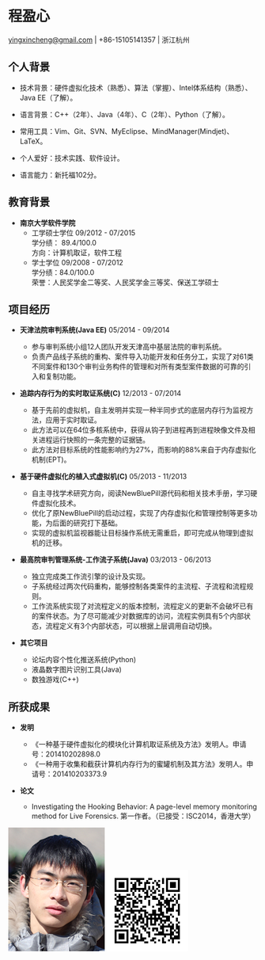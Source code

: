 程盈心 
======
<yingxincheng@gmail.com>  |  +86-15105141357  |  浙江杭州

个人背景
--------

- 技术背景：硬件虚拟化技术（熟悉）、算法（掌握）、Intel体系结构（熟悉）、Java EE（了解）。

- 语言背景：C++（2年）、Java（4年）、C（2年）、Python（了解）。

- 常用工具：Vim、Git、SVN、MyEclipse、MindManager(Mindjet)、LaTeX。

- 个人爱好：技术实践、软件设计。

- 语言能力：新托福102分。

教育背景
--------

- **南京大学软件学院**
	* 工学硕士学位	<time>09/2012 - 07/2015</time>  
		学分绩： 89.4/100.0  
		方向：计算机取证，软件工程
	* 学士学位	<time>09/2008 - 07/2012</time>  
		学分绩：84.0/100.0  
		荣誉：人民奖学金二等奖、人民奖学金三等奖、保送工学硕士

项目经历
--------

- **天津法院审判系统(Java EE)**	<time>05/2014 - 09/2014</time> 
	* 参与审判系统小组12人团队开发天津高中基层法院的审判系统。
	* 负责产品线子系统的重构、案件导入功能开发和任务分工，实现了对61类不同案件和130个审判业务构件的管理和对所有类型案件数据的可靠的引入和复制功能。

- **追踪内存行为的实时取证系统(C)**	<time>12/2013 - 07/2014</time>  
	* 基于先前的虚拟机，自主发明并实现一种半同步式的底层内存行为监视方法，应用于实时取证。
	* 此方法可以在64位多核系统中，获得从钩子到进程再到进程映像文件及相关进程运行快照的一条完整的证据链。
	* 此方法对目标系统的性能影响约为27%，而影响的88%来自于内存虚拟化机制(EPT)。

- **基于硬件虚拟化的植入式虚拟机(C)**	<time>05/2013 - 11/2013</time>  
	* 自主寻找学术研究方向，阅读NewBluePill源代码和相关技术手册，学习硬件虚拟化技术。
	* 优化了原NewBluePill的启动过程，实现了内存虚拟化和管理控制等更多功能，为后面的研究打下基础。
	* 实现的虚拟机监视器能让目标操作系统无需重启，即可完成从物理到虚拟机的迁移。

- **最高院审判管理系统-工作流子系统(Java)**	<time>03/2013 - 06/2013</time>  
	* 独立完成类工作流引擎的设计及实现。
	* 子系统经过两次代码重构，能够控制各类案件的主流程、子流程和流程规则。
	* 工作流系统实现了对流程定义的版本控制，流程定义的更新不会破坏已有的案件状态。为了尽可能减少对数据库的访问，流程实例具有5个内部状态，流程定义有3个内部状态，可以根据上层调用自动切换。

- **其它项目**
	* 论坛内容个性化推送系统(Python)
	* 液晶数字图片识别工具(Java)
	* 数独游戏(C++)


所获成果
--------

- **发明**
	* 《一种基于硬件虚拟化的模块化计算机取证系统及方法》发明人。申请号：201410202898.0
	* 《一种用于收集和截获计算机内存行为的蜜罐机制及其方法》发明人。申请号：201410203373.9

- **论文**
	* Investigating the Hooking Behavior: A page-level memory monitoring method for Live Forensics. 第一作者。（已接受：ISC2014，香港大学）


![avatar](/img/avatar.bmp "程盈心") 
![QRcode](/img/qr.bmp "https://github.com/yingxincheng/resume1")

